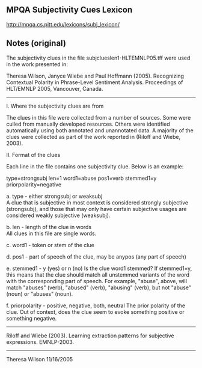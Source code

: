 MPQA Subjectivity Cues Lexicon
------------------------------
http://mpqa.cs.pitt.edu/lexicons/subj_lexicon/


Notes (original)
--------------
The subjectivity clues in the file subjclueslen1-HLTEMNLP05.tff were used 
in the work presented in:

Theresa Wilson, Janyce Wiebe and Paul Hoffmann (2005). Recognizing Contextual 
Polarity in Phrase-Level Sentiment Analysis. Proceedings of HLT/EMNLP 2005,
Vancouver, Canada.

----------------------------------------------------------------------------

I. Where the subjectivity clues are from

The clues in this file were collected from a number of sources.
Some were culled from manually developed resources.  Others were 
identified automatically using both annotated and unannotated data.
A majority of the clues were collected as part of the work reported 
in (Riloff and Wiebe, 2003).

II. Format of the clues

Each line in the file contains one subjectivity clue.  Below is an example:

type=strongsubj len=1 word1=abuse pos1=verb stemmed1=y priorpolarity=negative

a. type - either strongsubj or weaksubj  
	A clue that is subjective in most context is considered strongly 
	subjective (strongsubj), and those that may only have certain 
	subjective usages are considered weakly subjective (weaksubj).

b. len - length of the clue in words  
	All clues in this file are single words.

c. word1 - token or stem of the clue

d. pos1 - part of speech of the clue, may be anypos (any part of speech)

e. stemmed1 - y (yes) or n (no)
	Is the clue word1 stemmed?  If stemmed1=y, this means that the
	clue should match all unstemmed variants of the word with the
	corresponding part of speech.  For example, "abuse", above, will
	match "abuses" (verb), "abused" (verb), "abusing" (verb), but not
	"abuse" (noun) or "abuses" (noun).

f. priorpolarity - positive, negative, both, neutral
	The prior polarity of the clue.  Out of context, does the
	clue seem to evoke something positive or something negative.

----------------------------------------------------------------------

Riloff and Wiebe (2003). Learning extraction patterns for subjective
expressions. EMNLP-2003.

----------------------------------------------------------------------

Theresa Wilson
11/16/2005
